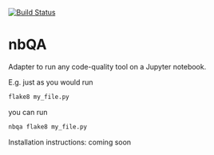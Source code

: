 [![Build Status](https://dev.azure.com/megorelli/megorelli/_apis/build/status/MarcoGorelli.nbQA?branchName=master)](https://dev.azure.com/megorelli/megorelli/_build/latest?definitionId=1&branchName=master)

# nbQA

Adapter to run any code-quality tool on a Jupyter notebook.

E.g. just as you would run
```bash
flake8 my_file.py
```
you can run
```bash
nbqa flake8 my_file.py
```

Installation instructions: coming soon
